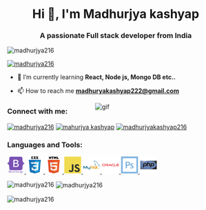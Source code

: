 <h1 align="center">Hi 👋, I'm Madhurjya kashyap</h1>
<h3 align="center">A passionate Full stack developer from India</h3>

<p align="left"> <img src="https://komarev.com/ghpvc/?username=madhurjya216&label=Profile%20views&color=0e75b6&style=flat" alt="madhurjya216" /> </p>

<p align="left"> <a href="https://github.com/ryo-ma/github-profile-trophy"><img src="https://github-profile-trophy.vercel.app/?username=madhurjya216" alt="madhurjya216" /></a> </p>

- 🌱 I’m currently learning **React, Node js, Mongo DB etc..**

- 📫 How to reach me **madhuryakashyap222@gmail.com**

<img src="https://cdn.dribbble.com/users/1162077/screenshots/3848914/programmer.gif" alt='gif' align='right' width='300'>

<h3 align="left">Connect with me:</h3>
<p align="left">
<a href="https://codepen.io/madhurjya216" target="blank"><img align="center" src="https://raw.githubusercontent.com/rahuldkjain/github-profile-readme-generator/master/src/images/icons/Social/codepen.svg" alt="madhurjya216" height="30" width="40" /></a>
<a href="https://linkedin.com/in/mahurjya kashyap" target="blank"><img align="center" src="https://raw.githubusercontent.com/rahuldkjain/github-profile-readme-generator/master/src/images/icons/Social/linked-in-alt.svg" alt="mahurjya kashyap" height="30" width="40" /></a>
<a href="https://instagram.com/madhurjyakashyap216" target="blank"><img align="center" src="https://raw.githubusercontent.com/rahuldkjain/github-profile-readme-generator/master/src/images/icons/Social/instagram.svg" alt="madhurjyakashyap216" height="30" width="40" /></a>
</p>

<h3 align="left">Languages and Tools:</h3>
<p align="left"> <a href="https://getbootstrap.com" target="_blank" rel="noreferrer"> <img src="https://raw.githubusercontent.com/devicons/devicon/master/icons/bootstrap/bootstrap-plain-wordmark.svg" alt="bootstrap" width="40" height="40"/> </a> <a href="https://www.w3schools.com/css/" target="_blank" rel="noreferrer"> <img src="https://raw.githubusercontent.com/devicons/devicon/master/icons/css3/css3-original-wordmark.svg" alt="css3" width="40" height="40"/> </a> <a href="https://www.w3.org/html/" target="_blank" rel="noreferrer"> <img src="https://raw.githubusercontent.com/devicons/devicon/master/icons/html5/html5-original-wordmark.svg" alt="html5" width="40" height="40"/> </a> <a href="https://developer.mozilla.org/en-US/docs/Web/JavaScript" target="_blank" rel="noreferrer"> <img src="https://raw.githubusercontent.com/devicons/devicon/master/icons/javascript/javascript-original.svg" alt="javascript" width="40" height="40"/> </a> <a href="https://www.mysql.com/" target="_blank" rel="noreferrer"> <img src="https://raw.githubusercontent.com/devicons/devicon/master/icons/mysql/mysql-original-wordmark.svg" alt="mysql" width="40" height="40"/> </a> <a href="https://www.oracle.com/" target="_blank" rel="noreferrer"> <img src="https://raw.githubusercontent.com/devicons/devicon/master/icons/oracle/oracle-original.svg" alt="oracle" width="40" height="40"/> </a> <a href="https://www.photoshop.com/en" target="_blank" rel="noreferrer"> <img src="https://raw.githubusercontent.com/devicons/devicon/master/icons/photoshop/photoshop-line.svg" alt="photoshop" width="40" height="40"/> </a> <a href="https://www.php.net" target="_blank" rel="noreferrer"> <img src="https://raw.githubusercontent.com/devicons/devicon/master/icons/php/php-original.svg" alt="php" width="40" height="40"/> </a> </p>

<p><img align="left" src="https://github-readme-stats.vercel.app/api/top-langs?username=madhurjya216&show_icons=true&locale=en&layout=compact" alt="madhurjya216" /></p>

<p>&nbsp;<img align="center" src="https://github-readme-stats.vercel.app/api?username=madhurjya216&show_icons=true&locale=en" alt="madhurjya216" /></p>

<p><img align="center" src="https://github-readme-streak-stats.herokuapp.com/?user=madhurjya216&" alt="madhurjya216" /></p>
